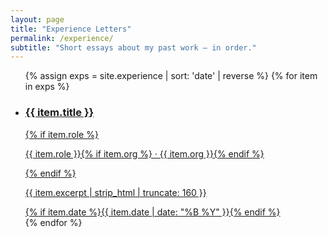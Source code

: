 ```yaml
---
layout: page
title: "Experience Letters"
permalink: /experience/
subtitle: "Short essays about my past work — in order."
---
```


<ul class="card-list">
  {% assign exps = site.experience | sort: 'date' | reverse %}
  {% for item in exps %}
    <li class="card">
      <a class="card-link" href="{{ item.url | relative_url }}">
        <h3 class="card-title">{{ item.title }}</h3>
        {% if item.role %}<p class="card-meta">{{ item.role }}{% if item.org %} · {{ item.org }}{% endif %}</p>{% endif %}
        <p class="card-excerpt">{{ item.excerpt | strip_html | truncate: 160 }}</p>
        <span class="card-date">{% if item.date %}{{ item.date | date: "%B %Y" }}{% endif %}</span>
      </a>
    </li>
  {% endfor %}
</ul>
